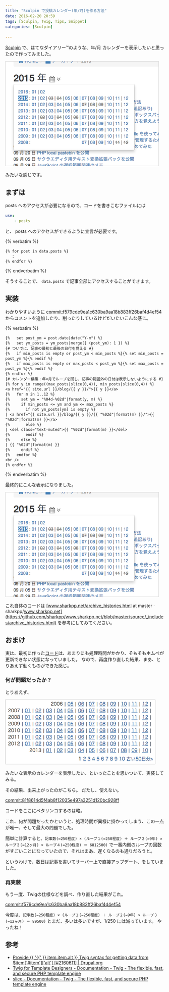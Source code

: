 ```yaml
---
title: "Sculpin で投稿カレンダー(年/月)を作る方法"
date: 2016-02-20 20:59
tags: [Sculpin, Twig, Tips, Snippet]
categories: [Sculpin]

---
```


[Sculpin](http://sculpin.io/) で、はてなダイアリー&trade;のような、年/月 カレンダーを表示したいと思ったので作ってみました。

![年/月カレンダー](/images/2016_0220_year_month_calendar.png)

みたいな感じです。

## まずは

posts へのアクセスが必要になるので、コードを書きこむファイルには

```yaml
use:
    - posts
```

と、 posts へのアクセスができるように宣言が必要です。

{% verbatim %}
```twig
{% for post in data.posts %}
   :
{% endfor %}
```
{% endverbatim %}

そうすることで、 `data.posts` で記事全部にアクセスすることができます。

## 実装

わかりやすいように [commit:f579cde9ea1c630ba9aa18b883ff26baf4d4ef54](https://github.com/sharkpp/www.sharkpp.net/commit/f579cde9ea1c630ba9aa18b883ff26baf4d4ef54) からコメントを追加したり、削ったりしているけどだいたいこんな感じ。

{% verbatim %}
```twig
{%   set post_ym = post.date|date("Y-m") %}
{%   set ym_posts = ym_posts|merge({ (post_ym): 1 }) %}
{# ついでに、記事の最初と最後の日付を覚える #}
{%   if min_posts is empty or post_ym < min_posts %}{% set min_posts = post_ym %}{% endif %}
{%   if max_posts is empty or max_posts < post_ym %}{% set max_posts = post_ym %}{% endif %}
{% endfor %}
{# カレンダー構築：年×月でループを回し、記事の範囲外の日付は表示しないようにする #}
{% for y in range((max_posts|slice(0,4)), min_posts|slice(0,4)) %}
<a href="{{ site.url }}/blog/{{ y }}/">{{ y }}</a>
{%   for m in 1..12 %}
{%     set ym = "%04d-%02d"|format(y, m) %}
{%     if min_posts <= ym and ym <= max_posts %}
{%       if not ym_posts[ym] is empty %}
| <a href="{{ site.url }}/blog/{{ y }}/{{ "%02d"|format(m) }}/">{{ "%02d"|format(m) }}</a>
{%       else %}
| <del class="text-muted">{{ "%02d"|format(m) }}</del>
{%       endif %}
{%     else %}
| {{ "%02d"|format(m) }}
{%     endif %}
{%   endfor %}
<br />
{% endfor %}
```
{% endverbatim %}

最終的にこんな表示になりました。

![年/月カレンダー](/images/2016_0220_year_month_calendar.png)

これ自体のコードは [www.sharkpp.net/archive_histories.html at master · sharkpp/www.sharkpp.net](https://github.com/sharkpp/www.sharkpp.net/blob/master/source/_includes/archive_histories.html) を参考にしてみてください。

## おまけ

実は、最初に作った[コード](https://github.com/sharkpp/www.sharkpp.net/commit/81f8614d5f4ab8f12035e497a3251d120bc928ff)は、あまりにも処理時間がかかり、そもそもホムペが更新できない状態になっていました。
なので、再度作り直した結果、まあ、とりあえず動くものができた感じ。

### 何が問題だったか？

とりあえず、

![年/月カレンダーサンプル](/images/2016_0220_year_month_calendar_sample.png)

みたいな表示のカレンダーを表示したい、といったことを思いついて、実装してみる。

その結果、出来上がったのがこちら。
だたし、使えない。

[commit:81f8614d5f4ab8f12035e497a3251d120bc928ff](https://github.com/sharkpp/www.sharkpp.net/commit/81f8614d5f4ab8f12035e497a3251d120bc928ff)

コードをここにペタリンコするのは略。

これ、何が問題だったかというと、処理時間が異様に掛かってしまう、この一点が唯一、そして最大の問題でした。

簡単に計算すると、`記事数(=250程度) × (ループ１(=250程度) ＋ ループ２(=9年) × ループ３(=12ヶ月) × ループ４(=250程度) ＝ 6812500)` で一番内側のループの回数がすごいことになっていたので、それはまあ、遅くなるのも通りだろうと。

というわけで、数日は記事を書いてサーバー上で直接アップデート、をしていました。

### 再実装

もう一度、Twigの仕様などを調べ、作り直した結果がこれ。

[commit:f579cde9ea1c630ba9aa18b883ff26baf4d4ef54](https://github.com/sharkpp/www.sharkpp.net/commit/f579cde9ea1c630ba9aa18b883ff26baf4d4ef54)

今度は、`記事数(=250程度) × (ループ１(=250程度) ＋ ループ２(=9年) × ループ３(=12ヶ月) ＝ 89500)` とまだ、多いは多いですが、1/250 には減っています。
やったね！

## 参考

* [Provide {{ '{{' }} item.item.alt }} Twig syntax for getting data from $item&#091;'#item'&#093;&#091;'alt'&#093; &#091;#2160611&#093; | Drupal.org](https://www.drupal.org/node/2160611)
* [Twig for Template Designers - Documentation - Twig - The flexible, fast, and secure PHP template engine](http://twig.sensiolabs.org/doc/templates.html#variables)
* [slice - Documentation - Twig - The flexible, fast, and secure PHP template engine](http://twig.sensiolabs.org/doc/filters/slice.html)

